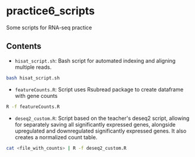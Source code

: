 # practice6_scripts
Some scripts for RNA-seq practice

## Contents

- `hisat_script.sh`: Bash script for automated indexing and aligning multiple reads.

```bash
bash hisat_script.sh
```

- `featureCounts.R`: Script uses Rsubread package to create dataframe with gene counts

```bash
R -f featureCounts.R
```

- `deseq2_custom.R`: Script based on the teacher's deseq2 script, allowing for separately saving all significantly expressed genes, alongside upregulated and downregulated significantly expressed genes. It also creates a normalized count table.

```bash
cat <file_with_counts> | R -f deseq2_custom.R
```
